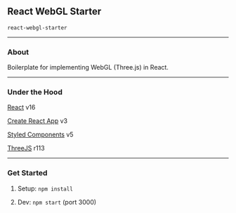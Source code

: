 ## React WebGL Starter

`react-webgl-starter`

---

### About

Boilerplate for implementing WebGL (Three.js) in React.

---

### Under the Hood

[React](https://reactjs.org) v16

[Create React App](https://create-react-app.dev) v3

[Styled Components](https://styled-components.com) v5

[ThreeJS](https://threejs.org) r113

---

### Get Started

1. Setup: `npm install`

2. Dev: `npm start` (port 3000)
